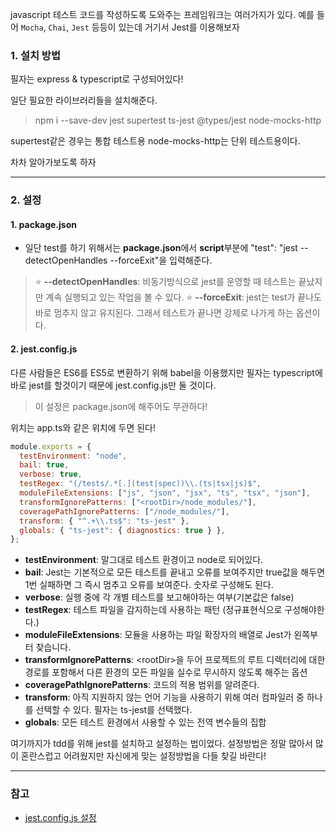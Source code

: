 javascript 테스트 코드를 작성하도록 도와주는 프레임워크는 여러가지가 있다. 예를 들어 `Mocha`, `Chai`, `Jest` 등등이 있는데 거기서 Jest를 이용해보자

### 1. 설치 방법

필자는 express & typescript로 구성되어있다!

일단 필요한 라이브러리들을 설치해준다.

> npm i --save-dev jest supertest ts-jest @types/jest node-mocks-http

supertest같은 경우는 통합 테스트용
node-mocks-http는 단위 테스트용이다.

차차 알아가보도록 하자

---

### 2. 설정

#### 1. package.json
- 일단 test를 하기 위해서는 **package.json**에서 **script**부분에 "test": "jest --detectOpenHandles --forceExit"을 입력해준다.

>⭐ **--detectOpenHandles**: 비동기방식으로 jest를 운영할 때 테스트는 끝났지만 계속 실행되고 있는 작업을 볼 수 있다.
⭐ **--forceExit**: jest는 test가 끝나도 바로 멈추지 않고 유지된다. 그래서 테스트가 끝나면 강제로 나가게 하는 옵션이다.

#### 2. jest.config.js

다른 사람들은 ES6를 ES5로 변환하기 위해 babel을 이용했지만 필자는 typescript에 바로 jest를 할것이기 때문에 jest.config.js만 둘 것이다.

> 이 설정은 package.json에 해주어도 무관하다!

위치는 app.ts와 같은 위치에 두면 된다!

```js 
module.exports = {
  testEnvironment: "node",
  bail: true,
  verbose: true,
  testRegex: "(/tests/.*[.](test|spec))\\.(ts|tsx|js)$",
  moduleFileExtensions: ["js", "json", "jsx", "ts", "tsx", "json"],
  transformIgnorePatterns: ["<rootDir>/node_modules/"],
  coveragePathIgnorePatterns: ["/node_modules/"],
  transform: { "^.+\\.ts$": "ts-jest" },
  globals: { "ts-jest": { diagnostics: true } },
};

```
- **testEnvironment**: 말그대로 테스트 환경이고 node로 되어있다.
- **bail**: Jest는 기본적으로 모든 테스트를 끝내고 오류를 보여주지만 true값을 해두면 1번 실패하면 그 즉시 멈추고 오류를 보여준다. 숫자로 구성해도 된다.
- **verbose**: 실행 중에 각 개별 테스트를 보고해야하는 여부(기본값은 false)
- **testRegex**: 테스트 파일을 감지하는데 사용하는 패턴 (정규표현식으로 구성해야한다.)
- **moduleFileExtensions**: 모듈을 사용하는 파일 확장자의 배열로 Jest가 왼쪽부터 찾습니다.
- **transformIgnorePatterns**: <rootDir\>을 두어 프로젝트의 루트 디렉터리에 대한 경로를 포함해서 다른 환경의 모든 파일을 실수로 무시하지 않도록 해주는 옵션
- **coveragePathIgnorePatterns**: 코드의 적용 범위를 알려준다.
- **transform**: 아직 지원하지 않는 언어 기능을 사용하기 위해 여러 컴파일러 중 하나를 선택할 수 있다. 필자는 ts-jest를 선택했다.
- **globals**: 모든 테스트 환경에서 사용할 수 있는 전역 변수들의 집합


여기까지가 tdd를 위해 jest를 설치하고 설정하는 법이었다.
설정방법은 정말 많아서 많이 혼란스럽고 어려웠지만 자신에게 맞는 설정방법을 다들 찾길 바란다!

---

### 참고

- [jest.config.js 설정](https://jestjs.io/docs/configuration#globals-object)
